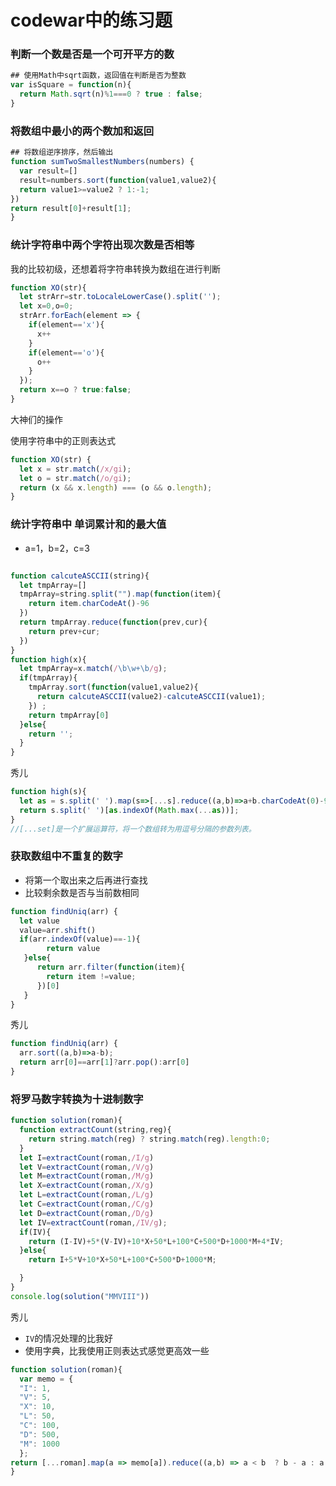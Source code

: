 # codewar中的练习题



### 判断一个数是否是一个可开平方的数

```javascript
## 使用Math中sqrt函数，返回值在判断是否为整数
var isSquare = function(n){
  return Math.sqrt(n)%1===0 ? true : false;
}
```



### 将数组中最小的两个数加和返回

```javascript
## 将数组逆序排序，然后输出
function sumTwoSmallestNumbers(numbers) {  
  var result=[]
  result=numbers.sort(function(value1,value2){
  return value1>=value2 ? 1:-1;
})
return result[0]+result[1];
}
```

### 统计字符串中两个字符出现次数是否相等

我的比较初级，还想着将字符串转换为数组在进行判断

```javascript
function XO(str){
  let strArr=str.toLocaleLowerCase().split('');
  let x=0,o=0;
  strArr.forEach(element => {
    if(element=='x'){
      x++
    }
    if(element=='o'){
      o++
    }
  });
  return x==o ? true:false;
}
```

大神们的操作

使用字符串中的正则表达式

```javascript
function XO(str) {
  let x = str.match(/x/gi);
  let o = str.match(/o/gi);
  return (x && x.length) === (o && o.length);
}
```



### 统计字符串中 单词累计和的最大值

+ a=1，b=2，c=3

```javascript

function calcuteASCCII(string){
  let tmpArray=[]
  tmpArray=string.split("").map(function(item){
    return item.charCodeAt()-96
  })
  return tmpArray.reduce(function(prev,cur){
    return prev+cur;
  })
}
function high(x){
  let tmpArray=x.match(/\b\w+\b/g);
  if(tmpArray){
    tmpArray.sort(function(value1,value2){
      return calcuteASCCII(value2)-calcuteASCCII(value1);
    }) ;
    return tmpArray[0]
  }else{
    return '';
  }
}
```

秀儿

```javascript
function high(s){
  let as = s.split(' ').map(s=>[...s].reduce((a,b)=>a+b.charCodeAt(0)-96,0));
  return s.split(' ')[as.indexOf(Math.max(...as))];
}
//[...set]是一个扩展运算符，将一个数组转为用逗号分隔的参数列表。
```

### 获取数组中不重复的数字

+ 将第一个取出来之后再进行查找
+ 比较剩余数是否与当前数相同

```javascript
function findUniq(arr) {
  let value
  value=arr.shift()
  if(arr.indexOf(value)==-1){
        return value
   }else{
      return arr.filter(function(item){
        return item !=value;
      })[0]
   }
}
```

秀儿

```javascript
function findUniq(arr) {
  arr.sort((a,b)=>a-b);
  return arr[0]==arr[1]?arr.pop():arr[0]
}
```



### 将罗马数字转换为十进制数字

```javascript
function solution(roman){
  function extractCount(string,reg){
    return string.match(reg) ? string.match(reg).length:0;
  }
  let I=extractCount(roman,/I/g)
  let V=extractCount(roman,/V/g)
  let M=extractCount(roman,/M/g)
  let X=extractCount(roman,/X/g)
  let L=extractCount(roman,/L/g)
  let C=extractCount(roman,/C/g)
  let D=extractCount(roman,/D/g)
  let IV=extractCount(roman,/IV/g);
  if(IV){
    return (I-IV)+5*(V-IV)+10*X+50*L+100*C+500*D+1000*M+4*IV;
  }else{
    return I+5*V+10*X+50*L+100*C+500*D+1000*M;

  }
}
console.log(solution("MMVIII"))
```

秀儿

+ `IV`的情况处理的比我好
+ 使用字典，比我使用正则表达式感觉更高效一些

```javascript
function solution(roman){
  var memo = {
  "I": 1,
  "V": 5,
  "X": 10,
  "L": 50,
  "C": 100,
  "D": 500,
  "M": 1000
  };  
return [...roman].map(a => memo[a]).reduce((a,b) => a < b  ? b - a : a + b) 
}
```



